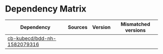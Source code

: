 # Dependency Matrix

Dependency | Sources | Version | Mismatched versions
---------- | ------- | ------- | -------------------
[cb-kubecd/bdd-nh-1582079316](https://github.com/cb-kubecd/bdd-nh-1582079316.git) |  | []() | 
